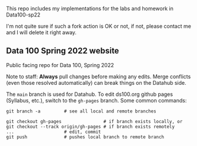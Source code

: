 This repo includes my implementations for the labs and homework in Data100-sp22

I'm not quite sure if such a fork action is OK or not, if not, please contact me and I will delete it right away.




## Data 100 Spring 2022 website

Public facing repo for Data 100, Spring 2022

Note to staff: **Always** pull changes before making any edits. Merge conflicts (even those resolved automatically) can break things on the Datahub side.

The `main` branch is used for Datahub. To edit ds100.org github pages (Syllabus, etc.), switch to the `gh-pages` branch. Some common commands:

```
git branch -a         # see all local and remote branches

git checkout gh-pages                # if branch exists locally, or
git checkout --track origin/gh-pages # if branch exists remotely
...                   # edit, commit
git push              # pushes local branch to remote branch
```
